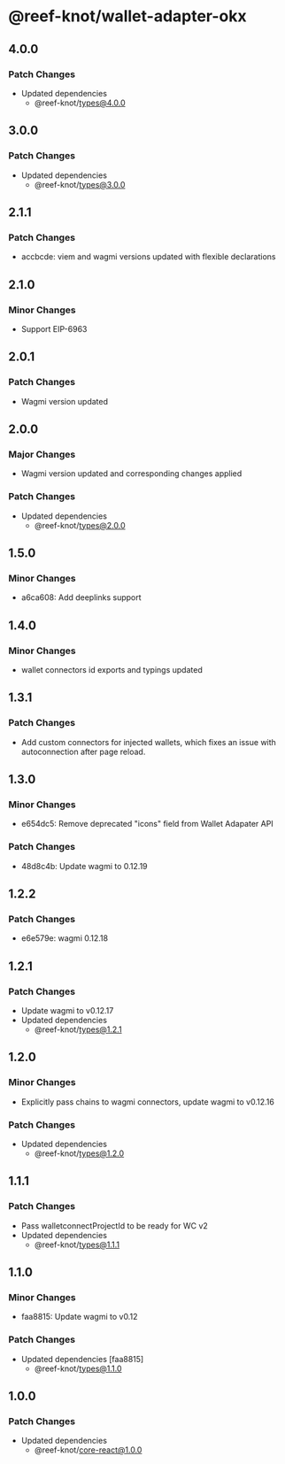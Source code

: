 # @reef-knot/wallet-adapter-okx

## 4.0.0

### Patch Changes

- Updated dependencies
  - @reef-knot/types@4.0.0

## 3.0.0

### Patch Changes

- Updated dependencies
  - @reef-knot/types@3.0.0

## 2.1.1

### Patch Changes

- accbcde: viem and wagmi versions updated with flexible declarations

## 2.1.0

### Minor Changes

- Support EIP-6963

## 2.0.1

### Patch Changes

- Wagmi version updated

## 2.0.0

### Major Changes

- Wagmi version updated and corresponding changes applied

### Patch Changes

- Updated dependencies
  - @reef-knot/types@2.0.0

## 1.5.0

### Minor Changes

- a6ca608: Add deeplinks support

## 1.4.0

### Minor Changes

- wallet connectors id exports and typings updated

## 1.3.1

### Patch Changes

- Add custom connectors for injected wallets, which fixes an issue with autoconnection after page reload.

## 1.3.0

### Minor Changes

- e654dc5: Remove deprecated "icons" field from Wallet Adapater API

### Patch Changes

- 48d8c4b: Update wagmi to 0.12.19

## 1.2.2

### Patch Changes

- e6e579e: wagmi 0.12.18

## 1.2.1

### Patch Changes

- Update wagmi to v0.12.17
- Updated dependencies
  - @reef-knot/types@1.2.1

## 1.2.0

### Minor Changes

- Explicitly pass chains to wagmi connectors, update wagmi to v0.12.16

### Patch Changes

- Updated dependencies
  - @reef-knot/types@1.2.0

## 1.1.1

### Patch Changes

- Pass walletconnectProjectId to be ready for WC v2
- Updated dependencies
  - @reef-knot/types@1.1.1

## 1.1.0

### Minor Changes

- faa8815: Update wagmi to v0.12

### Patch Changes

- Updated dependencies [faa8815]
  - @reef-knot/types@1.1.0

## 1.0.0

### Patch Changes

- Updated dependencies
  - @reef-knot/core-react@1.0.0
